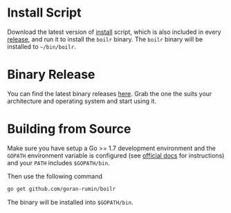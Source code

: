 # Install Script
Download the latest version
of [install](https://raw.githubusercontent.com/goran-rumin/boilr/master/install)
script, which is also included in
every [release](https://github.com/goran-rumin/boilr/releases), and run it to install
the `boilr` binary. The `boilr` binary will be installed to `~/bin/boilr`.

# Binary Release
You can find the latest binary
releases [here](https://github.com/goran-rumin/boilr/releases). Grab the one the suits
your architecture and operating system and start using it.

# Building from Source
Make sure you have setup a Go >= 1.7 development environment and the `GOPATH`
environment variable is configured
(see [official docs](https://golang.org/doc/code.html#GOPATH) for instructions)
and your `PATH` includes `$GOPATH/bin`.

Then use the following command
```bash
go get github.com/goran-rumin/boilr
```

The binary will be installed into `$GOPATH/bin`.
